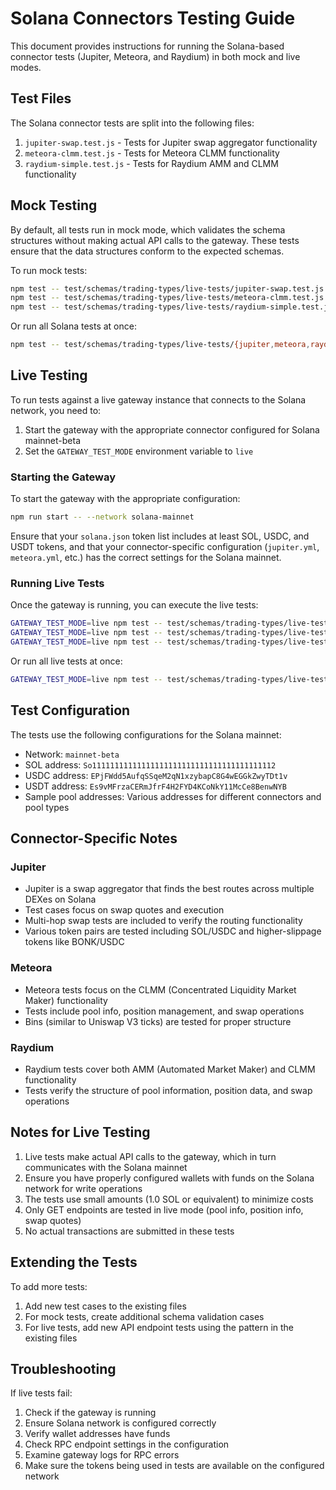 # Solana Connectors Testing Guide

This document provides instructions for running the Solana-based connector tests (Jupiter, Meteora, and Raydium) in both mock and live modes.

## Test Files

The Solana connector tests are split into the following files:

1. `jupiter-swap.test.js` - Tests for Jupiter swap aggregator functionality
2. `meteora-clmm.test.js` - Tests for Meteora CLMM functionality
3. `raydium-simple.test.js` - Tests for Raydium AMM and CLMM functionality

## Mock Testing

By default, all tests run in mock mode, which validates the schema structures without making actual API calls to the gateway. These tests ensure that the data structures conform to the expected schemas.

To run mock tests:

```bash
npm test -- test/schemas/trading-types/live-tests/jupiter-swap.test.js
npm test -- test/schemas/trading-types/live-tests/meteora-clmm.test.js
npm test -- test/schemas/trading-types/live-tests/raydium-simple.test.js
```

Or run all Solana tests at once:

```bash
npm test -- test/schemas/trading-types/live-tests/{jupiter,meteora,raydium}*.test.js
```

## Live Testing

To run tests against a live gateway instance that connects to the Solana network, you need to:

1. Start the gateway with the appropriate connector configured for Solana mainnet-beta
2. Set the `GATEWAY_TEST_MODE` environment variable to `live`

### Starting the Gateway

To start the gateway with the appropriate configuration:

```bash
npm run start -- --network solana-mainnet
```

Ensure that your `solana.json` token list includes at least SOL, USDC, and USDT tokens, and that your connector-specific configuration (`jupiter.yml`, `meteora.yml`, etc.) has the correct settings for the Solana mainnet.

### Running Live Tests

Once the gateway is running, you can execute the live tests:

```bash
GATEWAY_TEST_MODE=live npm test -- test/schemas/trading-types/live-tests/jupiter-swap.test.js
GATEWAY_TEST_MODE=live npm test -- test/schemas/trading-types/live-tests/meteora-clmm.test.js
GATEWAY_TEST_MODE=live npm test -- test/schemas/trading-types/live-tests/raydium-simple.test.js
```

Or run all live tests at once:

```bash
GATEWAY_TEST_MODE=live npm test -- test/schemas/trading-types/live-tests/{jupiter,meteora,raydium}*.test.js
```

## Test Configuration

The tests use the following configurations for the Solana mainnet:

- Network: `mainnet-beta`
- SOL address: `So11111111111111111111111111111111111111112`
- USDC address: `EPjFWdd5AufqSSqeM2qN1xzybapC8G4wEGGkZwyTDt1v`
- USDT address: `Es9vMFrzaCERmJfrF4H2FYD4KCoNkY11McCe8BenwNYB`
- Sample pool addresses: Various addresses for different connectors and pool types

## Connector-Specific Notes

### Jupiter

- Jupiter is a swap aggregator that finds the best routes across multiple DEXes on Solana
- Test cases focus on swap quotes and execution
- Multi-hop swap tests are included to verify the routing functionality
- Various token pairs are tested including SOL/USDC and higher-slippage tokens like BONK/USDC

### Meteora

- Meteora tests focus on the CLMM (Concentrated Liquidity Market Maker) functionality
- Tests include pool info, position management, and swap operations
- Bins (similar to Uniswap V3 ticks) are tested for proper structure

### Raydium

- Raydium tests cover both AMM (Automated Market Maker) and CLMM functionality
- Tests verify the structure of pool information, position data, and swap operations

## Notes for Live Testing

1. Live tests make actual API calls to the gateway, which in turn communicates with the Solana mainnet
2. Ensure you have properly configured wallets with funds on the Solana network for write operations
3. The tests use small amounts (1.0 SOL or equivalent) to minimize costs
4. Only GET endpoints are tested in live mode (pool info, position info, swap quotes)
5. No actual transactions are submitted in these tests

## Extending the Tests

To add more tests:

1. Add new test cases to the existing files
2. For mock tests, create additional schema validation cases
3. For live tests, add new API endpoint tests using the pattern in the existing files

## Troubleshooting

If live tests fail:

1. Check if the gateway is running
2. Ensure Solana network is configured correctly
3. Verify wallet addresses have funds
4. Check RPC endpoint settings in the configuration
5. Examine gateway logs for RPC errors
6. Make sure the tokens being used in tests are available on the configured network